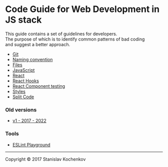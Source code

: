 # Code Guide for Web Development in JS stack
This guide contains a set of guidelines for developers.  
The purpose of which is to identify common patterns of bad coding  
and suggest a better approach.

* [Git](https://github.com/UserBug/codeGuide/tree/v2/docs/git.md)
* [Naming convention](https://github.com/UserBug/codeGuide/tree/v2/docs/namingConvention.md)
* [Files](https://github.com/UserBug/codeGuide/tree/v2/docs/files)
* [JavaScript](https://github.com/UserBug/codeGuide/tree/v2/docs/javaScript)
* [React](https://github.com/UserBug/codeGuide/tree/v2/docs/react.md)
* [React Hooks](https://github.com/UserBug/codeGuide/tree/v2/docs/reactHooks.md)
* [React Component testing](https://github.com/UserBug/codeGuide/tree/v2/docs/reactComponentTesting.md)
* [Styles](https://github.com/UserBug/codeGuide/tree/v2/docs/styles.md)
* [Split Code](https://github.com/UserBug/codeGuide/tree/v2/docs/splitCode)

### Old versions
* [v1 - 2017 - 2022](https://github.com/UserBug/codeGuide/tree/v1.0.0)  

### Tools
* [ESLint Playground](
  https://eslint.org/play/#eyJ0ZXh0IjoiXG4iLCJvcHRpb25zIjp7InBhcnNlck9wdGlvbnMiOnsiZWNtYVZlcnNpb24iOiJsYXRlc3QiLCJzb3VyY2VUeXBlIjoic2NyaXB0IiwiZWNtYUZlYXR1cmVzIjp7fX0sInJ1bGVzIjp7fSwiZW52Ijp7ImVzNiI6dHJ1ZX19fQ==
)
---
Copyright © 2017 Stanislav Kochenkov 
